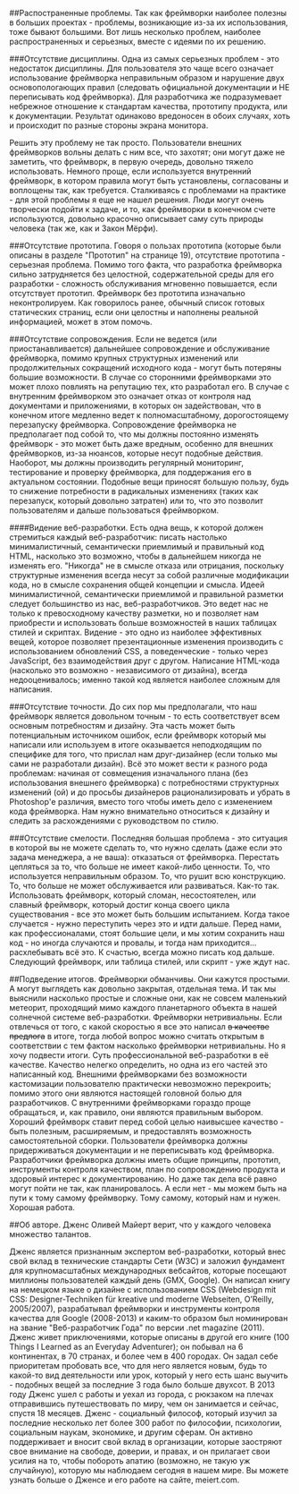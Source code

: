 ##Распостраненные проблемы.
Так как фреймворки наиболее полезны в больших проектах - проблемы, возникающие из-за их использования, тоже бывают большими. Вот лишь несколько проблем, наиболее распространенных и серьезных, вместе с идеями по их решению.

###Отсутствие дисциплины.
Одна из самых серьезных проблем - это недостаток дисциплины. Для пользователя это чаще всего означает использование фреймворка неправильным образом и нарушение двух основопологающих правил (следовать официальной документации и НЕ переписывать код фреймворка). Для разработчика же подразумевает небрежное отношение к стандартам качества, прототипу продукта, или к документации. Результат одинаково вредоносен в обоих случаях, хоть и происходит по разные стороны экрана монитора.

Решить эту проблему не так просто. Пользователи внешних фреймворков вольны делать с ним все, что захотят; они могут даже не заметить, что фреймворк, в первую очередь, довольно тяжело использовать.
Немного проще, если используется внутренний фреймворк, в котором правила могут быть установлены, согласованы и воплощены так, как требуется. Сталкиваясь с проблемами на практике - для этой проблемы я еще не нашел решения. Люди могут очень творчески подойти к задаче, и то, как фреймворки в конечном счете используются, довольно красочно описывает саму суть природы человека (так же, как и Закон Мёрфи).

###Отсутствие прототипа.
Говоря о пользах прототипа (которые были описаны в разделе "Прототип" на странице 19), отсутствие прототипа - серьезная проблема. Помимо того факта, что разработка фреймворка сильно затрудняется без целостной, содержательной среды для его разработки - сложность обслуживания мгновенно повышается, если отсутствует прототип. Фреймворк без прототипа изначально неконтролируем. 
Как говорилось ранее, обычный список готовых статических страниц, если они целостны и наполнены реальной информацией, может в этом помочь.

###Отсутствие сопровождения.
Если не ведется (или приостанавливается) дальнейшее сопровождение и обслуживание фреймворка, помимо крупных структурных изменений или продолжительных сокращений исходного кода - могут быть потеряны большие возможности. В случае со сторонними фреймворками это может плохо повлиять на репутацию тех, кто разработал его. В случае с внутренним фреймворком это означает отказ от контроля над документами и приложениями, в которых он задействован, что в конечном итоге медленно ведет к  полномасштабному, дорогостоящему перезапуску фреймворка.
Сопровождение фреймворка не предполагает под собой то, что мы должны постоянно изменять фреймворк - это может быть даже вредным, особенно для внешних фреймворков, из-за нюансов, которые несут подобные действия. Наоборот, мы должны производить регулярный мониторинг, тестирование и проверку фреймворка, для поддержания его в актуальном состоянии. Подобные вещи приносят большую пользу, будь то снижение потребности в радикальных изменениях (таких как перезапуск, который довольно затратен) или то, что это позволит пользователям и дальше пользоваться фреймворком.

####Видение веб-разработки.
Есть одна вещь, к которой должен стремиться каждый веб-разработчик: писать настолько минималистичный, семантически приемлимый и правильный код HTML, насколько это возможно, чтобы в дальнейшем никогда не изменять его. "Никогда" не в смысле отказа или отрицания, поскольку структурные изменения всегда несут за собой различные модификации кода, но в смысле сохранения общей концепции и смысла. Идеей минималистичной, семантически приемлимой и правильной разметки следует большинство из нас, веб-разработчиков. Это ведет нас не только к превосходному качеству разметки, но и позволяет нам приобрести и использовать больше возможностей в наших таблицах стилей и скриптах.
Видение - это одно из наиболее эффективных вещей, которое позволяет презентационные изменения производить с использованием обновлений CSS, а поведенческие - только через JavaScript, без взаимодействия друг с другом. Написание HTML-кода (насколько это возможно - независимого от дизайна),  всегда недооценивалось; именно такой код является наиболее сложным для написания.

###Отсутствие точности.
До сих пор мы предполагали, что наш фреймворк является довольном точным - то есть соответствует всем основным потребностям и дизайну. Эта часть может быть потенциальным источником ошибок, если фреймворк который мы написали или используем в итоге оказывается неподходящим по специфике для того, что прислал нам друг-дизайнер (если только мы сами не разработали дизайн). Всё это может вести к разного рода проблемам: начиная от совмещения изначального плана (без использования внешнего фреймворка) с потребностями структурных изменений (ой) и до просьбы дизайнеров рационализировать и убрать в Photoshop'е различия, вместо того чтобы иметь дело с изменением кода фреймворка. Нам нужно внимательно относиться к дизайну и следить за расхождениями с руководством по стилю.

###Отсутствие смелости.
Последняя большая проблема - это ситуация в которой вы не можете сделать то, что нужно сделать (даже если это задача менеджера, а не ваша): отказаться от фреймворка. Перестать цепляться за то, что больше не имеет какой-либо ценности. То, что используется неправильным образом. То, что рушит всю конструкцию. То, что больше не может обслуживается или развиваться. Как-то так. 
Использовать фреймворк, который сломан, несостоятелен, или славный фреймворк, который достиг конца своего цикла существования - все это может быть большим испытанием. Когда такое случается - нужно переступить через это и идти дальше. Перед нами, как профессионалами, стоят большие цели, и мы хотим сохранить наш код - но иногда случаются и провалы, и тогда нам приходится... расхлебывать всё это.
К счастью, всегда можно писать код дальше. Следующий фреймворк, или таблица стилей, или скрипт - уже ждут нас.


##Подведение итогов.
Фреймворки обманчивы. Они кажутся простыми. А могут выглядеть как довольно закрытая, отдельная тема. И так мы выяснили насколько простые и сложные они, как не совсем маленький метеорит, проходящий мимо каждого планетарного объекта в нашей солнечной системе веб-разработки. Фреймворки нетривиальны. Если отвлечься от того, с какой скоростью я все это написал ~~в качестве предлога~~ в итоге, тогда любой вопрос можно считать открытым в соответствии с тем фактом насколько фреймворки нетривиальны.
Но я хочу подвести итоги. Суть профессиональной веб-разработки в её качестве. Качество нелегко определить, но одна из его частей это написанный код. Внешними фреймворками без возможности кастомизации пользователю практически невозможно перекроить; помимо этого они являются настоящей головной болью для разработчиков. С внутренними фреймворками гораздо проще обращаться, и, как правило, они являются правильным выбором. Хороший фреймворк ставит перед собой целью наивысшее качество - быть полезным, расширяемым, и предоставлять возможность самостоятельной сборки. Пользователи фреймворка должны придерживаться документации и не переписывать код фреймворка. Разработчики фреймворка должны иметь общие принципы, прототип, инструменты контроля качеством, план по сопровождению продукта и здоровый интерес к документированию. Но даже так дела всё равно могут пойти не так, как планировалось. А если нет - мы можем быть на пути к тому самому фреймворку. Тому самому, который нам и нужен. Хорошая работа.


##Об авторе.
Дженс Оливей Майерт верит, что у каждого человека множество талантов.

Дженс является признанным экспертом веб-разработки, который внес свой вклад в технические стандарты Сети (W3C) и заложил фундамент для крупномасштабных международных вебсайтов, которые посещают миллионы пользователей каждый день (GMX, Google). Он написал книгу на немецком языке о дизайне с использованием CSS (Webdesign mit CSS: Designer-Techniken für kreative und moderne Webseiten, O’Reilly, 2005/2007), разрабатывал фреймворки и инструменты контроля качества для Google (2008-2013) и каким-то образом был номинирован на звание "Веб-разработчик Года" по версии .net magazine (2011).
Дженс живет приключениями, которые описаны в другой его книге (100 Things I Learned as an Everyday Adventurer); он побывал на 6 континентах, в 70 странах, и более чем в 400 городах. Он задал себе приоритетам пробовать все, что для него является новым, будь то какой-то вид деятельности или урок, который у него есть шанс выучить - подобных вещей за последние 3 года было больше двухсот. В 2013 году Дженс ушел с работы и уехал из города, с рюкзаком на плечах отправившись путешествовать по миру, чем он занимается и сейчас, спустя 18 месяцев.
Дженс - социальный философ, который изучил за последние несколько лет более 300 работ по философии, психологии, социальным наукам, экономике, и другим сферам. Он активно поддерживает и вносит свой вклад в организации, которые заостряют свое внимание на свободе, доверии, и правах, и он прилагает свои усилия на то, чтобы побороть апатию (возможно, не такую уж случайную), которую мы наблюдаем сегодня в нашем мире.
Вы можете узнать больше о Дженсе и его работе на сайте, meiert.com.
